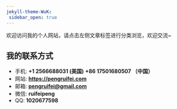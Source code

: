 ```yaml
---
jekyll-theme-WuK:
 sidebar_open: true
---
```

欢迎访问我的个人网站，请点击左侧文章标签进行分类浏览，欢迎交流~
<!-- slide -->
## 我的联系方式
- 手机: **+1 2566688031 (美国)** **+86 17501680507 （中国）**
- 网站: **<https://pengruifei.com>**
- 邮箱: **[pengruifei@gmail.com](mailto:pengruifei@gmail.com)**
- 微信: **ruifeipeng**
- QQ: **1020677598**
